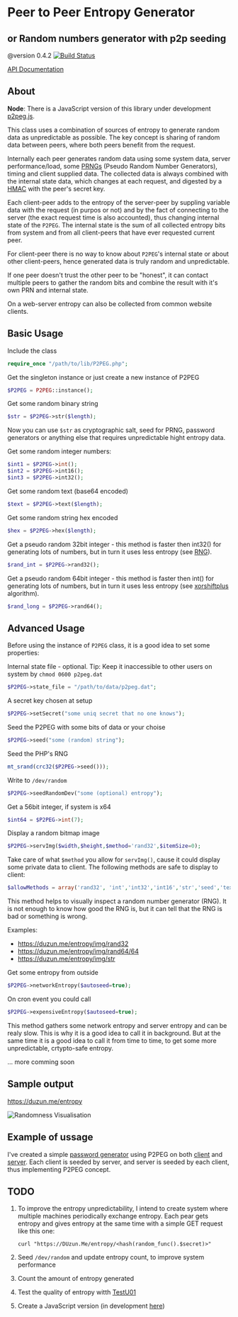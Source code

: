 # Peer to Peer Entropy Generator
## or Random numbers generator with p2p seeding
@version 0.4.2  [![Build Status](https://travis-ci.org/duzun/P2PEG.svg?branch=master)](https://travis-ci.org/duzun/P2PEG)

[API Documentation](https://duzun.github.io/P2PEG/docs/)

## About

**Node**: There is a JavaScript version of this library under development [p2peg.js](https://github.com/duzun/p2peg.js).

This class uses a combination of sources of entropy to generate random data as unpredictable as possible.
The key concept is sharing of random data between peers, where both peers benefit from the request.

Internally each peer generates random data using some system data, server performance/load, some [PRNGs](http://en.wikipedia.org/wiki/Pseudorandom_number_generator) (Pseudo Random Number Generators), timing and client supplied data.
The collected data is always combined with the internal state data, which changes at each request, and digested by a [HMAC](https://en.wikipedia.org/wiki/Hash-based_message_authentication_code) with the peer's secret key.

Each client-peer adds to the entropy of the server-peer by suppling variable data with the request (in purpos or not) and by the fact of connecting to the server (the exact request time is also accounted), thus changing internal state of the `P2PEG`.
The internal state is the sum of all collected entropy bits from system and from all client-peers that have ever requested current peer.

For client-peer there is no way to know about `P2PEG`'s internal state or about other client-peers, hence generated data is truly random and unpredictable.

If one peer doesn't trust the other peer to be "honest", it can contact multiple peers to gather the random bits and combine the result with it's own PRN and internal state.

On a web-server entropy can also be collected from common website clients.


## Basic Usage

Include the class

```php
require_once "/path/to/lib/P2PEG.php";
```

Get the singleton instance or just create a new instance of P2PEG

```php
$P2PEG = P2PEG::instance();
```

Get some random binary string

```php
$str = $P2PEG->str($length);
```

Now you can use `$str` as cryptographic salt, seed for PRNG, password generators or anything else that requires unpredictable hight entropy data.

Get some random integer numbers:

```php
$int1 = $P2PEG->int();
$int2 = $P2PEG->int16();
$int3 = $P2PEG->int32();
```

Get some random text (base64 encoded)

```php
$text = $P2PEG->text($length);
```

Get some random string hex encoded

```php
$hex = $P2PEG->hex($length);
```

Get a pseudo random 32bit integer - this method is faster then int32() for generating lots of numbers, but in turn it uses less entropy (see [RNG](http://en.wikipedia.org/wiki/Random_number_generation)).

```php
$rand_int = $P2PEG->rand32();
```

Get a pseudo random 64bit integer - this method is faster then int() for generating lots of numbers, but in turn it uses less entropy (see [xorshiftplus](http://vigna.di.unimi.it/ftp/papers/xorshiftplus.pdf) algorithm).


```php
$rand_long = $P2PEG->rand64();
```

## Advanced Usage

Before using the instance of `P2PEG` class, it is a good idea to set some properties:

Internal state file - optional. Tip: Keep it inaccessible to other users on system by `chmod 0600 p2peg.dat`

```php
$P2PEG->state_file = "/path/to/data/p2peg.dat";
```

A secret key chosen at setup

```php
$P2PEG->setSecret("some uniq secret that no one knows");
```

Seed the P2PEG with some bits of data or your choise

```php
$P2PEG->seed("some (random) string");
```

Seed the PHP's RNG

```php
mt_srand(crc32($P2PEG->seed()));
```

Write to `/dev/random`

```php
$P2PEG->seedRandomDev("some (optional) entropy");
```

Get a 56bit integer, if system is x64

```php
$int64 = $P2PEG->int(7);
```

Display a random bitmap image

```php
$P2PEG->servImg($width,$height,$method='rand32',$itemSize=0);
```

Take care of what `$method` you allow for `servImg()`, cause it could display some private data to client.
The following methods are safe to display to client:

```php
$allowMethods = array('rand32', 'int','int32','int16','str','seed','text','hex','dynEntropy','clientEntropy','networkEntropy');
```

This method helps to visually inspect a random number generator (RNG). It is not enough to know how good the RNG is, but it can tell that the RNG is bad or something is wrong.

Examples:
- https://duzun.me/entropy/img/rand32
- https://duzun.me/entropy/img/rand64/64
- https://duzun.me/entropy/img/str


Get some entropy from outside

```php
$P2PEG->networkEntropy($autoseed=true);
```

On cron event you could call

```php
$P2PEG->expensiveEntropy($autoseed=true);
```

This method gathers some network entropy and server entropy and can be realy slow. This is why it is a good idea to call it in background. But at the same time it is a good idea to call it from time to time, to get some more unpredictable, crtypto-safe entropy.

 ... more comming soon


## Sample output

https://duzun.me/entropy

![Randomness Visualisation](https://duzun.me/entropy/img)


## Example of ussage

I've created a simple [password generator](https://duzun.me/pw) using P2PEG on both [client](https://github.com/duzun/p2peg.js) and [server](https://github.com/duzun/P2PEG).
Each client is seeded by server, and server is seeded by each client, thus implementing P2PEG concept.


## TODO

1. To improve the entropy unpredictability, I intend to create system where multiple machines periodically exchange entropy.
Each pear gets entropy and gives entropy at the same time with a simple GET request like this one:

    `curl "https://DUzun.Me/entropy/<hash(random_func().$secret)>"`

2. Seed `/dev/random` and update entropy count, to improve system performance

3. Count the amount of entropy generated

4. Test the quality of entropy witth [TestU01](http://simul.iro.umontreal.ca/testu01/tu01.html)

5. Create a JavaScript version (in development [here](https://github.com/duzun/p2peg.js))

